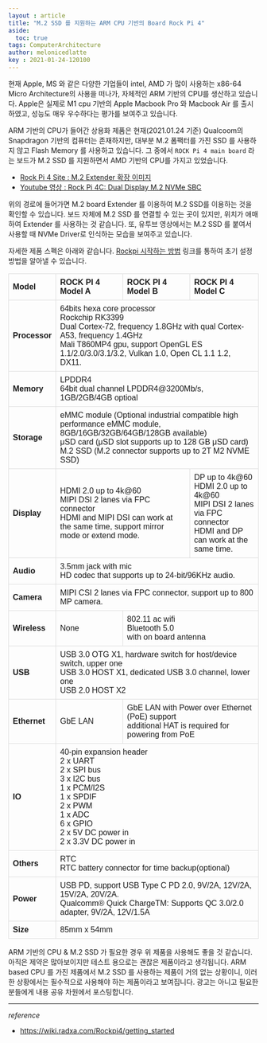 ```yaml
---
layout : article
title: "M.2 SSD 를 지원하는 ARM CPU 기반의 Board Rock Pi 4"
aside:
  toc: true
tags: ComputerArchitecture
author: melonicedlatte  
key : 2021-01-24-120100
---
```


현재 Apple, MS 와 같은 다양한 기업들이 intel, AMD 가 많이 사용하는 x86-64 Micro Architecture의 사용을 떠나가, 자체적인 ARM 기반의 CPU를 생산하고 있습니다. Apple은 실제로 M1 cpu 기반의 Apple Macbook Pro 와 Macbook Air 를 출시하였고, 성능도 매우 우수하다는 평가를 보여주고 있습니다.

ARM 기반의 CPU가 들어간 상용화 제품은 현재(2021.01.24 기준) Qualcoom의 Snapdragon 기반의 컴퓨터는 존재하지만, 대부분 M.2 폼팩터를 가진 SSD 를 사용하지 않고 Flash Memory 를 사용하고 있습니다. 그 중에서 `ROCK Pi 4 main board` 라는 보드가 M.2 SSD 를 지원하면서 AMD 기반의 CPU를 가지고 있었습니다. 

- [Rock Pi 4 Site : M.2 Extender 확장 이미지](https://wiki.radxa.com/Rockpi4/hardware/M2_extend) 
- [Youtube 영상 : Rock Pi 4C: Dual Display M.2 NVMe SBC](https://www.youtube.com/watch?v=BTyIFZPgBT0)

위의 경로에 들어가면 M.2 board Extender 를 이용하여 M.2 SSD를 이용하는 것을 확인할 수 있습니다. 보드 자체에 M.2 SSD 를 연결할 수 있는 곳이 있지만, 위치가 애매하여 Extender 를 사용하는 것 같습니다. 또, 유투브 영상에서는 M.2 SSD 를 붙여서 사용할 때 NVMe Driver로 인식하는 모습을 보여주고 있습니다. 

자세한 제품 스펙은 아래와 같습니다. [Rockpi 시작하는 방법](https://wiki.radxa.com/Rockpi4/getting_started) 링크를 통하여 초기 설정 방법을 알아낼 수 있습니다. 

<style> 
table {
  font-family: arial, sans-serif;
  border-collapse: collapse;
  width: 100%;
}

td, th {
  border: 1px solid #dddddd;
  text-align: left;
  padding: 8px;
} 
</style>

<table >
<tbody><tr>
<th> Model
</th>
<th colspan="1" width="30%"> ROCK PI 4 Model A
</th>
<th colspan="1" width="30%"> ROCK PI 4 Model B
</th>
<th colspan="1" width="30%"> ROCK PI 4 Model C
</th></tr>
<tr>
<th> Processor
</th>
<td colspan="3"> 64bits hexa core processor<br>Rockchip RK3399<br>Dual Cortex-72, frequency 1.8GHz with qual Cortex-A53, frequency 1.4GHz<br>Mali T860MP4 gpu, support OpenGL ES 1.1/2.0/3.0/3.1/3.2, Vulkan 1.0, Open CL 1.1 1.2, DX11.
</td></tr>
<tr>
<th> Memory
</th>
<td colspan="3"> LPDDR4<br>64bit dual channel LPDDR4@3200Mb/s, 1GB/2GB/4GB optioal
</td></tr>
<tr>
<th> Storage
</th>
<td colspan="3"> eMMC module (Optional industrial compatible high performance eMMC module, 8GB/16GB/32GB/64GB/128GB available)<br>μSD card (μSD slot supports up to 128 GB μSD card)<br>M.2 SSD (M.2 connector supports up to 2T M2 NVME SSD)
</td></tr>
<tr>
<th> Display
</th>
<td colspan="2"> HDMI 2.0 up to 4k@60<br>MIPI DSI 2 lanes via FPC connector<br>HDMI and MIPI DSI can work at the same time, support mirror mode or extend mode.
</td>
<td> DP up to 4k@60<br>HDMI 2.0 up to 4k@60<br>MIPI DSI 2 lanes via FPC connector<br>HDMI and DP can work at the same time.
</td></tr>
<tr>
<th> Audio
</th>
<td colspan="3"> 3.5mm jack with mic<br>HD codec that supports up to 24-bit/96KHz audio.
</td></tr>
<tr>
<th> Camera
</th>
<td colspan="3"> MIPI CSI 2 lanes via FPC connector, support up to 800 MP camera.
</td></tr>
<tr>
<th> Wireless
</th>
<td> None
</td>
<td colspan="2"> 802.11 ac wifi<br>Bluetooth 5.0<br>with on board antenna
</td></tr>
<tr>
<th> USB
</th>
<td colspan="3"> USB 3.0 OTG X1, hardware switch for host/device switch, upper one<br>USB 3.0 HOST X1, dedicated USB 3.0 channel, lower one<br>USB 2.0 HOST X2
</td></tr>
<tr>
<th> Ethernet
</th>
<td> GbE LAN
</td>
<td colspan="2"> GbE LAN with Power over Ethernet (PoE) support<br>additional HAT is required for powering from PoE
</td></tr>
<tr>
<th> IO
</th>
<td colspan="3"> 40-pin expansion header<br>2 x UART<br>2 x SPI bus<br>3 x I2C bus<br>1 x PCM/I2S<br>1 x SPDIF<br>2 x PWM<br>1 x ADC<br>6 x GPIO<br>2 x 5V DC power in<br>2 x 3.3V DC power in
</td></tr>
<tr>
<th> Others
</th>
<td colspan="3"> RTC<br>RTC battery connector for time backup(optional)
</td></tr>
<tr>
<th> Power
</th>
<td colspan="3"> USB PD, support USB Type C PD 2.0, 9V/2A, 12V/2A, 15V/2A, 20V/2A.<br>Qualcomm® Quick ChargeTM: Supports QC 3.0/2.0 adapter, 9V/2A, 12V/1.5A
</td></tr>
<tr>
<th> Size
</th>
<td colspan="3"> 85mm x 54mm
</td></tr></tbody></table>

ARM 기반의 CPU & M.2 SSD 가 필요한 경우 위 제품을 사용해도 좋을 것 같습니다. 아직은 제약은 많아보이지만 테스트 용으로는 괜찮은 제품이라고 생각됩니다. ARM based CPU 를 가진 제품에서 M.2 SSD 를 사용하는 제품이 거의 없는 상황이니, 이러한 상황에서는 필수적으로 사용해야 하는 제품이라고 보여집니다. 광고는 아니고 필요한 분들에게 내용 공유 차원에서 포스팅합니다. 

---

*reference*

- https://wiki.radxa.com/Rockpi4/getting_started
